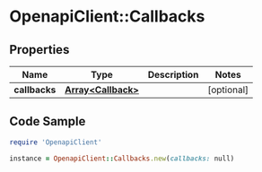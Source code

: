 # OpenapiClient::Callbacks

## Properties

Name | Type | Description | Notes
------------ | ------------- | ------------- | -------------
**callbacks** | [**Array&lt;Callback&gt;**](Callback.md) |  | [optional] 

## Code Sample

```ruby
require 'OpenapiClient'

instance = OpenapiClient::Callbacks.new(callbacks: null)
```


